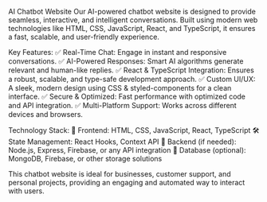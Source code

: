 AI Chatbot Website
Our AI-powered chatbot website is designed to provide seamless, interactive, and intelligent conversations. Built using modern web technologies like HTML, CSS, JavaScript, React, and TypeScript, it ensures a fast, scalable, and user-friendly experience.

Key Features:
✅ Real-Time Chat: Engage in instant and responsive conversations.
✅ AI-Powered Responses: Smart AI algorithms generate relevant and human-like replies.
✅ React & TypeScript Integration: Ensures a robust, scalable, and type-safe development approach.
✅ Custom UI/UX: A sleek, modern design using CSS & styled-components for a clean interface.
✅ Secure & Optimized: Fast performance with optimized code and API integration.
✅ Multi-Platform Support: Works across different devices and browsers.

Technology Stack:
🚀 Frontend: HTML, CSS, JavaScript, React, TypeScript
🛠 State Management: React Hooks, Context API
🔗 Backend (if needed): Node.js, Express, Firebase, or any API integration
💾 Database (optional): MongoDB, Firebase, or other storage solutions

This chatbot website is ideal for businesses, customer support, and personal projects, providing an engaging and automated way to interact with users.